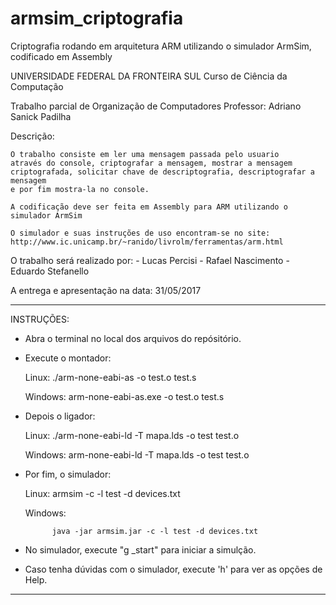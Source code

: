 # armsim_criptografia
Criptografia rodando em arquitetura ARM utilizando o simulador ArmSim, codificado em Assembly

UNIVERSIDADE FEDERAL DA FRONTEIRA SUL
Curso de Ciência da Computação

Trabalho parcial de Organização de Computadores
Professor: Adriano Sanick Padilha

Descrição:
	
	O trabalho consiste em ler uma mensagem passada pelo usuario 
	através do console, criptografar a mensagem, mostrar a mensagem
	criptografada, solicitar chave de descriptografia, descriptografar a mensagem
	e por fim mostra-la no console.
		
	A codificação deve ser feita em Assembly para ARM utilizando o simulador ArmSim
		
	O simulador e suas instruções de uso encontram-se no site:
	http://www.ic.unicamp.br/~ranido/livrolm/ferramentas/arm.html

	
O trabalho será realizado por:
	- Lucas Percisi
	- Rafael Nascimento
	- Eduardo Stefanello

A entrega e apresentação na data: 31/05/2017
____________________________________________________
INSTRUÇÕES: 

- Abra o terminal no local dos arquivos do repósitório.
- Execute o montador:
	
	Linux: 
			./arm-none-eabi-as -o test.o test.s
	
	Windows: 
			arm-none-eabi-as.exe -o test.o test.s

- Depois o ligador:

	Linux: 
			./arm-none-eabi-ld -T mapa.lds -o test test.o
	
	Windows: 
			arm-none-eabi-ld -T mapa.lds -o test test.o

- Por fim, o simulador:

	Linux: 
			armsim -c -l test -d devices.txt

	Windows:

			java -jar armsim.jar -c -l test -d devices.txt
			
- No simulador, execute "g _start" para iniciar a simulção.
- Caso tenha dúvidas com o simulador, execute 'h' para ver as opções de Help.
____________________________________________________
